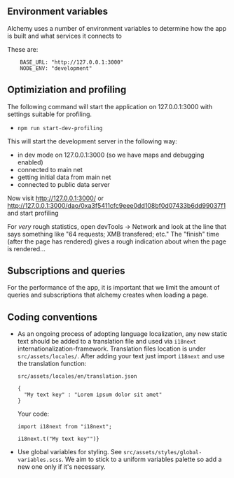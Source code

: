 ## Environment variables

Alchemy uses a number of environment variables to determine how the app is built and what services it connects to

These are:
```
    BASE_URL: "http://127.0.0.1:3000"
    NODE_ENV: "development"
```


## Optimiziation and profiling

The following command will start the application on 127.0.0.1:3000 with settings suitable for profiling.

* `npm run start-dev-profiling`

This will start the development server in the following way:
  - in dev mode on 127.0.0.1:3000 (so we have maps and debugging enabled)
  - connected to main net
  - getting initial data from main net
  - connected to public data server

Now visit http://127.0.0.1:3000/ or http://127.0.0.1:3000/dao/0xa3f5411cfc9eee0dd108bf0d07433b6dd99037f1 and start profiling

For _very_ rough statistics, open devTools -> Network and look at the line that says something like "64 requests; XMB transfered; etc." The "finish" time (after the page has rendered) gives a rough indication about when the page is rendered...


## Subscriptions and queries

For the performance of the app, it is important that we limit the amount of queries and subscriptions that alchemy creates when loading a page.

## Coding conventions

- As an ongoing process of adopting language localization, any new static text should be added to a translation file and used via `i18next` internationalization-framework.
Translation files location is under `src/assets/locales/`. After adding your text just import `i18next` and use the translation function:

  `src/assets/locales/en/translation.json`

  ```
  {
    "My text key" : "Lorem ipsum dolor sit amet"
  }
  ```

  Your code:
  
  ```
  import i18next from "i18next";

  i18next.t("My text key"")}
  ```
- Use global variables for styling. See `src/assets/styles/global-variables.scss`.
We aim to stick to a uniform variables palette so add a new one only if it's necessary.
